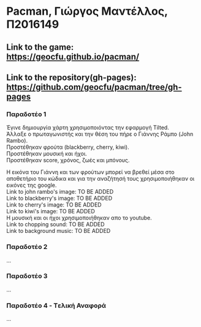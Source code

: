 # Pacman, Γιώργος Μαντέλλος, Π2016149
## Link to the game: https://geocfu.github.io/pacman/  
## Link to the repository(gh-pages): https://github.com/geocfu/pacman/tree/gh-pages  

### Παραδοτέο 1
Έγινε δημιουργία χάρτη χρησιμοποιόντας την εφαρμογή Tilted.  
Άλλαξε o πρωταγωνιστής και την θέση του πήρε ο Γιάννης Ράμπο (John Rambo).  
Προστέθηκαν φρούτα (blackberry, cherry, kiwi).  
Προστέθηκαν μουσική και ήχοι.  
Προστέθηκαν score, χρόνος, ζωές και μπόνους.  

Η εικόνα του Γιάννη και των φρούτων μπορεί να βρεθεί μέσα στο αποθετήριο του κώδικα και για την αναζήτησή τους χρησιμοποιήθηκαν οι εικόνες της google.  
Link to john rambo's image: TO BE ADDED  
Link to blackberry's image: TO BE ADDED  
Link to cherry's image: TO BE ADDED  
Link to kiwi's image: TO BE ADDED  
Η μουσική και οι ήχοι χρησιμοποιήθηκαν απο το youtube.  
Link to chopping sound: TO BE ADDED  
Link to background music: TO BE ADDED  


### Παραδοτέο 2

...

### Παραδοτέο 3

...

### Παραδοτέο 4 - Tελική Αναφορά

...
